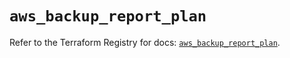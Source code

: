 # `aws_backup_report_plan`

Refer to the Terraform Registry for docs: [`aws_backup_report_plan`](https://registry.terraform.io/providers/hashicorp/aws/5.57.0/docs/resources/backup_report_plan).
